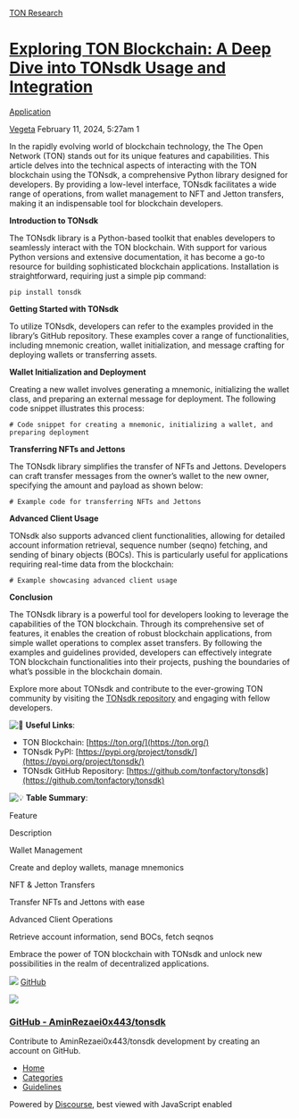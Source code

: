 [TON Research](/)

# [Exploring TON Blockchain: A Deep Dive into TONsdk Usage and Integration](/t/exploring-ton-blockchain-a-deep-dive-into-tonsdk-usage-and-integration/347)

[Application](/c/application/20) 

    

[Vegeta](https://tonresear.ch/u/Vegeta)   February 11, 2024, 5:27am  1

In the rapidly evolving world of blockchain technology, the The Open Network (TON) stands out for its unique features and capabilities. This article delves into the technical aspects of interacting with the TON blockchain using the TONsdk, a comprehensive Python library designed for developers. By providing a low-level interface, TONsdk facilitates a wide range of operations, from wallet management to NFT and Jetton transfers, making it an indispensable tool for blockchain developers.

**Introduction to TONsdk**

The TONsdk library is a Python-based toolkit that enables developers to seamlessly interact with the TON blockchain. With support for various Python versions and extensive documentation, it has become a go-to resource for building sophisticated blockchain applications. Installation is straightforward, requiring just a simple pip command:

```
pip install tonsdk
```

**Getting Started with TONsdk**

To utilize TONsdk, developers can refer to the examples provided in the library’s GitHub repository. These examples cover a range of functionalities, including mnemonic creation, wallet initialization, and message crafting for deploying wallets or transferring assets.

**Wallet Initialization and Deployment**

Creating a new wallet involves generating a mnemonic, initializing the wallet class, and preparing an external message for deployment. The following code snippet illustrates this process:

```
# Code snippet for creating a mnemonic, initializing a wallet, and preparing deployment
```

**Transferring NFTs and Jettons**

The TONsdk library simplifies the transfer of NFTs and Jettons. Developers can craft transfer messages from the owner’s wallet to the new owner, specifying the amount and payload as shown below:

```
# Example code for transferring NFTs and Jettons
```

**Advanced Client Usage**

TONsdk also supports advanced client functionalities, allowing for detailed account information retrieval, sequence number (seqno) fetching, and sending of binary objects (BOCs). This is particularly useful for applications requiring real-time data from the blockchain:

```
# Example showcasing advanced client usage
```

**Conclusion**

The TONsdk library is a powerful tool for developers looking to leverage the capabilities of the TON blockchain. Through its comprehensive set of features, it enables the creation of robust blockchain applications, from simple wallet operations to complex asset transfers. By following the examples and guidelines provided, developers can effectively integrate TON blockchain functionalities into their projects, pushing the boundaries of what’s possible in the blockchain domain.

Explore more about TONsdk and contribute to the ever-growing TON community by visiting the [TONsdk repository](https://github.com/tonfactory/tonsdk) and engaging with fellow developers.

![:link:](https://tonresear.ch/images/emoji/twitter/link.png?v=12 ":link:") **Useful Links**:

*   TON Blockchain: [https://ton.org/](https://ton.org/)
*   TONsdk PyPI: [https://pypi.org/project/tonsdk/](https://pypi.org/project/tonsdk/)
*   TONsdk GitHub Repository: [https://github.com/tonfactory/tonsdk](https://github.com/tonfactory/tonsdk)

![:bulb:](https://tonresear.ch/images/emoji/twitter/bulb.png?v=12 ":bulb:") **Table Summary**:

Feature

Description

Wallet Management

Create and deploy wallets, manage mnemonics

NFT & Jetton Transfers

Transfer NFTs and Jettons with ease

Advanced Client Operations

Retrieve account information, send BOCs, fetch seqnos

Embrace the power of TON blockchain with TONsdk and unlock new possibilities in the realm of decentralized applications.

![](https://github.githubassets.com/favicons/favicon.svg) [GitHub](https://github.com/AminRezaei0x443/tonsdk)

![](https://tonresear.ch/uploads/default/optimized/1X/dde629c598879394751277e00a94f2bce6a26ed2_2_690x345.png)

### [GitHub - AminRezaei0x443/tonsdk](https://github.com/AminRezaei0x443/tonsdk)

Contribute to AminRezaei0x443/tonsdk development by creating an account on GitHub.

 

*   [Home](/)
*   [Categories](/categories)
*   [Guidelines](/guidelines)

Powered by [Discourse](https://www.discourse.org), best viewed with JavaScript enabled